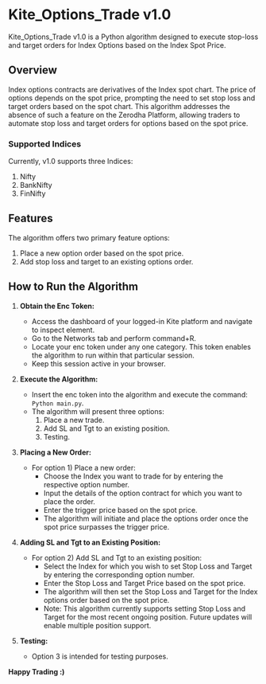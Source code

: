 # Kite_Options_Trade v1.0

Kite_Options_Trade v1.0 is a Python algorithm designed to execute stop-loss and target orders for Index Options based on the Index Spot Price.

## Overview

Index options contracts are derivatives of the Index spot chart. The price of options depends on the spot price, prompting the need to set stop loss and target orders based on the spot chart. This algorithm addresses the absence of such a feature on the Zerodha Platform, allowing traders to automate stop loss and target orders for options based on the spot price.

### Supported Indices

Currently, v1.0 supports three Indices:
1. Nifty
2. BankNifty
3. FinNifty

## Features

The algorithm offers two primary feature options:
1. Place a new option order based on the spot price.
2. Add stop loss and target to an existing options order.

## How to Run the Algorithm

1. **Obtain the Enc Token:**
    - Access the dashboard of your logged-in Kite platform and navigate to inspect element.
    - Go to the Networks tab and perform command+R.
    - Locate your enc token under any one category. This token enables the algorithm to run within that particular session.
    - Keep this session active in your browser.

2. **Execute the Algorithm:**
    - Insert the enc token into the algorithm and execute the command: `Python main.py`.
    - The algorithm will present three options:
        1. Place a new trade.
        2. Add SL and Tgt to an existing position.
        3. Testing.

3. **Placing a New Order:**
    - For option 1) Place a new order:
        - Choose the Index you want to trade for by entering the respective option number.
        - Input the details of the option contract for which you want to place the order.
        - Enter the trigger price based on the spot price.
        - The algorithm will initiate and place the options order once the spot price surpasses the trigger price.

4. **Adding SL and Tgt to an Existing Position:**
    - For option 2) Add SL and Tgt to an existing position:
        - Select the Index for which you wish to set Stop Loss and Target by entering the corresponding option number.
        - Enter the Stop Loss and Target Price based on the spot price.
        - The algorithm will then set the Stop Loss and Target for the Index options order based on the spot price.
        - Note: This algorithm currently supports setting Stop Loss and Target for the most recent ongoing position. Future updates will enable multiple position support.

5. **Testing:**
    - Option 3 is intended for testing purposes.

**Happy Trading :)**
